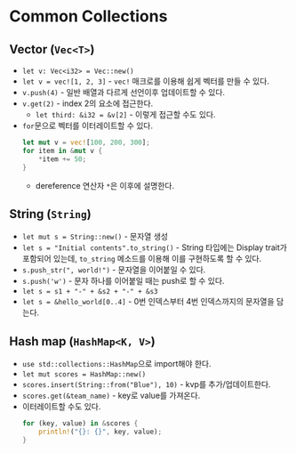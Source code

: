 # Common Collections

## Vector (`Vec<T>`)

* `let v: Vec<i32> = Vec::new()`
* `let v = vec![1, 2, 3]` - `vec!` 매크로를 이용해 쉽게 벡터를 만들 수 있다.
* `v.push(4)` - 일반 배열과 다르게 선언이후 업데이트할 수 있다.
* `v.get(2)` - index 2의 요소에 접근한다.
  * `let third: &i32 = &v[2]` - 이렇게 접근할 수도 있다.
* `for`문으로 벡터를 이터레이트할 수 있다.
  ```rust
  let mut v = vec![100, 200, 300];
  for item in &mut v {
      *item += 50;
  }
  ```
  * dereference 연산자 `*`은 이후에 설명한다.

## String (`String`)

* `let mut s = String::new()` - 문자열 생성
* `let s = "Initial contents".to_string()` - String 타입에는 Display trait가 포함되어 있는데, `to_string` 메소드를 이용해 이를 구현하도록 할 수 있다.
* `s.push_str(", world!")` - 문자열을 이어붙일 수 있다.
* `s.push('w')` - 문자 하나를 이어붙일 때는 push로 할 수 있다.
* `let s = s1 + "-" + &s2 + "-" + &s3`
* `let s = &hello_world[0..4]` - 0번 인덱스부터 4번 인덱스까지의 문자열을 담는다.

## Hash map (`HashMap<K, V>`)

* `use std::collections::HashMap`으로 import해야 한다.
* `let mut scores = HashMap::new()`
* `scores.insert(String::from("Blue"), 10)` - kvp를 추가/업데이트한다.
* `scores.get(&team_name)` - key로 value를 가져온다.
* 이터레이트할 수도 있다.
  ```rust
  for (key, value) in &scores {
      println!("{}: {}", key, value);
  }
  ```
